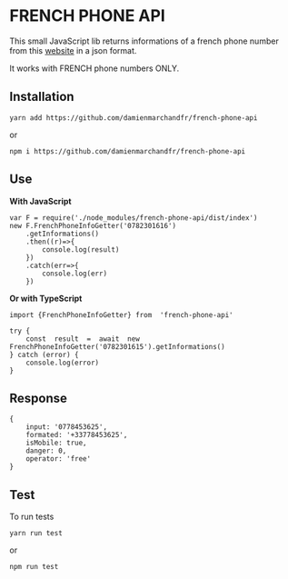 # FRENCH PHONE API
This small JavaScript lib returns informations of a french phone number from this [website](https://www.recherche-inverse.com/) in a json format.

It works with FRENCH phone numbers ONLY.

## Installation

    yarn add https://github.com/damienmarchandfr/french-phone-api
    
or
  
    npm i https://github.com/damienmarchandfr/french-phone-api

##  Use

**With JavaScript**

    var F = require('./node_modules/french-phone-api/dist/index')
	new F.FrenchPhoneInfoGetter('0782301616')
		.getInformations()
		.then((r)=>{
			console.log(result)
		})
		.catch(err=>{
			console.log(err)
		})

**Or with TypeScript**

	import {FrenchPhoneInfoGetter} from  'french-phone-api'

	try {
		const  result  =  await  new  FrenchPhoneInfoGetter('0782301615').getInformations()
	} catch (error) {
		console.log(error)
	}

## Response

	{ 
		input: '0778453625',
	   	formated: '+33778453625',
   		isMobile: true,
   		danger: 0,
  		operator: 'free' 
	}


## Test

To run tests

	yarn run test

or

	npm run test


